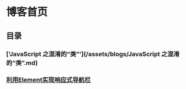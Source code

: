 # 博客首页
## 目录
### ['JavaScript 之混淆的“类”'](/assets/blogs/JavaScript 之混淆的“类”.md)
### [利用Element实现响应式导航栏](/assets/blogs/利用Element实现响应式导航栏.md)